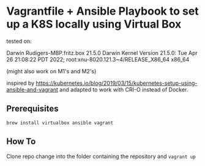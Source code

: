 # Vagrantfile + Ansible Playbook to set up a K8S locally using Virtual Box

tested on:

Darwin Rudigers-MBP.fritz.box 21.5.0 Darwin Kernel Version 21.5.0: Tue Apr 26 21:08:22 PDT 2022; root:xnu-8020.121.3~4/RELEASE_X86_64 x86_64

(might also work on M1's and M2's)

inspired by <https://kubernetes.io/blog/2019/03/15/kubernetes-setup-using-ansible-and-vagrant> and adapted to work with CRI-O instead of Docker.

## Prerequisites

```
brew install virtualbox ansible vagrant
```

## How To

Clone repo change into the folder containing the repository and `vagrant up`

